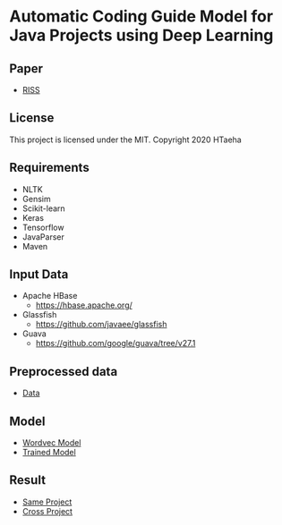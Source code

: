 # Automatic Coding Guide Model for Java Projects using Deep Learning

## Paper
* [RISS](http://kren.rinfo.kr/search/detail/DetailView.do?p_mat_type=1a0202e37d52c72d&control_no=45556eba0c8ad81bb36097776a77e665)

## License

This project is licensed under the MIT. Copyright 2020 HTaeha

## Requirements
* NLTK
* Gensim
* Scikit-learn
* Keras
* Tensorflow
* JavaParser
* Maven

## Input Data
* Apache HBase
    * https://hbase.apache.org/
* Glassfish
    * https://github.com/javaee/glassfish
* Guava
    * https://github.com/google/guava/tree/v27.1

## Preprocessed data
* [Data](https://drive.google.com/drive/folders/1o4OJIWJMftgwErDidBd0i6Hud_q-ko48?usp=sharing)

## Model
* [Wordvec Model](https://drive.google.com/drive/folders/1QkHJAyl7z-Wb5bi79gXelNue9Kv7a-dq?usp=sharing)
* [Trained Model](https://drive.google.com/drive/folders/1QmyWkSGCSVZLk1R7CXtGnFGZeCXQm85u?usp=sharing)

## Result
* [Same Project](https://drive.google.com/drive/folders/1QmEg-iblltA7ibbpGZbvpQF-E-tSM7KV?usp=sharing)
* [Cross Project](https://drive.google.com/drive/folders/1QjsDYji0VGRAbCNrAUnfBdkWSXEKwVbA?usp=sharing)
